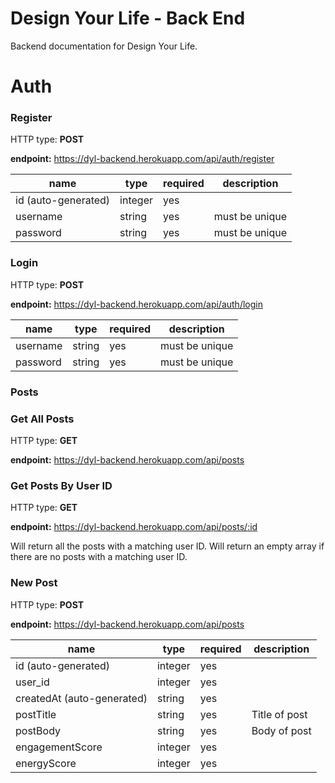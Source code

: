 # Design Your Life - Back End

Backend documentation for Design Your Life.

# Auth 

### **Register**

HTTP type: **POST**

**endpoint:** https://dyl-backend.herokuapp.com/api/auth/register


name  | type | required | description
------------- | ------------- | ------------- | ------------- 
id (auto-generated)  | integer | yes | 
username | string | yes | must be unique
password | string | yes | must be unique

### **Login**


HTTP type: **POST**

**endpoint:** https://dyl-backend.herokuapp.com/api/auth/login


name  | type | required | description
------------- | ------------- | ------------- | ------------- 
username | string | yes | must be unique
password | string | yes | must be unique

### **Posts**

### Get All Posts 
HTTP type: **GET**

**endpoint:** https://dyl-backend.herokuapp.com/api/posts

### Get Posts By User ID 
HTTP type: **GET**

**endpoint:** https://dyl-backend.herokuapp.com/api/posts/:id

Will return all the posts with a matching user ID. Will return an empty array if there are no posts with a matching user ID.

### New Post 
HTTP type: **POST**

**endpoint:** https://dyl-backend.herokuapp.com/api/posts


name  | type | required | description
------------- | ------------- | ------------- | ------------- 
id (auto-generated) | integer | yes | 
user_id | integer | yes | 
createdAt (auto-generated) | string | yes
postTitle | string | yes | Title of post
postBody | string | yes | Body of post
engagementScore | integer | yes | 
energyScore | integer | yes | 
